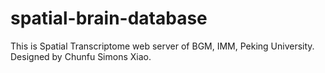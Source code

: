 # spatial-brain-database
This is Spatial Transcriptome web server of BGM, IMM, Peking University.
Designed by Chunfu Simons Xiao.
